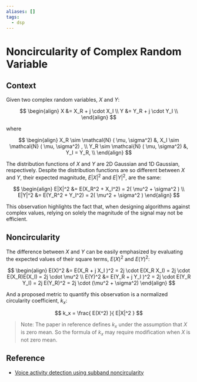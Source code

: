 ```yaml
---
aliases: []
tags:
  - dsp
---
```


# Noncircularity of Complex Random Variable
## Context

Given two complex random variables, $X$ and $Y$:

$$
\begin{align}
X &= X_R + j \cdot X_I \\
Y &= Y_R + j \cdot Y_I \\
\end{align}
$$

where

$$
\begin{align}
X_R \sim \mathcal{N} ( \mu, \sigma^2) &, X_I \sim \mathcal{N} ( \mu, \sigma^2) , \\
Y_R \sim \mathcal{N} ( \mu, \sigma^2) &, Y_I = Y_R, \\
\end{align}
$$

The distribution functions of $X$ and $Y$ are 2D Gaussian and 1D Gaussian, respectively. Despite the distribution functions are so different between $X$ and $Y$, their expected magnitude, $E|X|^2$ and $E|Y|^2$, are the same:

$$
\begin{align}
E|X|^2 &= E(X_R^2 + X_I^2) = 2( \mu^2 + \sigma^2 ) \\
E|Y|^2 &= E(Y_R^2 + Y_I^2) = 2( \mu^2 + \sigma^2 )
\end{align}
$$

This observation highlights the fact that, when designing algorithms against complex values, relying on solely the magnitude of the signal may not be efficient.

## Noncircularity

The difference between $X$ and $Y$ can be easily emphasized by evaluating the expected values of their square terms, $E(X)^2$ and $E(Y)^2$:

$$
\begin{align}
E(X)^2 &= E(X_R + j X_I )^2 = 2j \cdot E(X_R X_I) = 2j \cdot E(X_R)E(X_I) = 2j \cdot \mu^2 \\
E(Y)^2 &= E(Y_R + j Y_I )^2  = 2j \cdot E(Y_R Y_I) = 2j E(Y_R)^2 = 2j \cdot (\mu^2 + \sigma^2)
\end{align}
$$

And a proposed metric to quantify this observation is a normalized circularity coefficient, $k_x$:

$$
k_x = \frac{ E(X^2) }{ E|X|^2 }
$$

> Note: The paper in reference defines $k_x$ under the assumption that $X$ is zero mean. So the formula of $k_x$ may require modification when $X$ is not zero mean.

## Reference

* [Voice activity detection using subband noncircularity](http://ieeexplore.ieee.org/stamp/stamp.jsp?arnumber=7178823) 